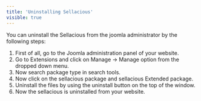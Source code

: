 ```yaml
---
title: 'Uninstalling Sellacious'
visible: true
---
```


You can  uninstall the Sellacious from the joomla administrator by the following steps:

1. First of all, go to the Joomla administration panel of your website.
2. Go to Extensions and click on Manage -> Manage option from the dropped down menu.
3. Now search package type in search tools.
4. Now click on the sellacious package and sellacious Extended package.
5. Uninstall the files by using the uninstall button on the top of the window.
6. Now the sellacious is uninstalled from your website.
